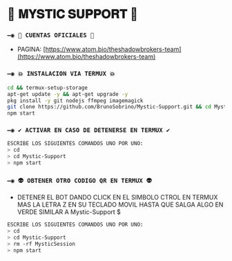 # 💫 𝐌𝐘𝐒𝐓𝐈𝐂 𝐒𝐔𝐏𝐏𝐎𝐑𝐓 💫

### `—◉ 👑 CUENTAS OFICIALES 👑`
- PAGINA: [https://www.atom.bio/theshadowbrokers-team](https://www.atom.bio/theshadowbrokers-team)

### `—◉ 💥 INSTALACION VIA TERMUX 💥`

```bash
cd && termux-setup-storage
apt-get update -y && apt-get upgrade -y
pkg install -y git nodejs ffmpeg imagemagick
git clone https://github.com/BrunoSobrino/Mystic-Support.git && cd Mystic-Support
npm start
```

### `—◉ ✔️ ACTIVAR EN CASO DE DETENERSE EN TERMUX ✔️`
```bash
ESCRIBE LOS SIGUIENTES COMANDOS UNO POR UNO:
> cd 
> cd Mystic-Support
> npm start
```

### `—◉ 👽 OBTENER OTRO CODIGO QR EN TERMUX 👽`
- DETENER EL BOT DANDO CLICK EN EL SIMBOLO CTROL EN TERMUX MAS LA LETRA Z EN SU TECLADO MOVIL HASTA QUE SALGA ALGO EN VERDE SIMILAR A Mystic-Support $  
```bash
ESCRIBE LOS SIGUIENTES COMANDOS UNO POR UNO:
> cd 
> cd Mystic-Support
> rm -rf MysticSession
> npm start
```
